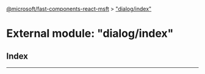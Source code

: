 [@microsoft/fast-components-react-msft](../README.md) > ["dialog/index"](../modules/_dialog_index_.md)

# External module: "dialog/index"

## Index

---

